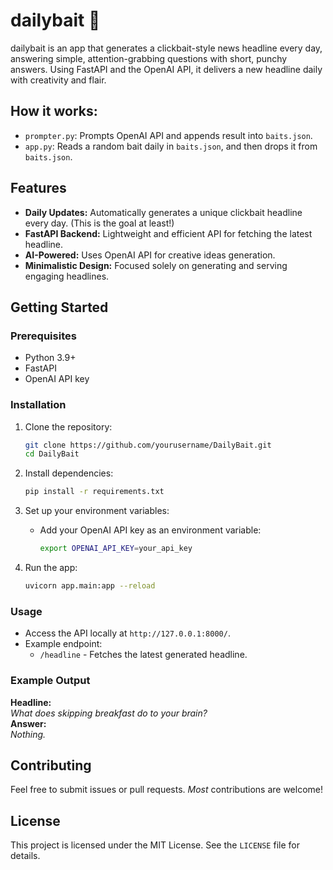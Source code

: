 # dailybait 📰

dailybait is an app that generates a clickbait-style news headline every day, answering simple, attention-grabbing questions with short, punchy answers. Using FastAPI and the OpenAI API, it delivers a new headline daily with creativity and flair.

## How it works:

- `prompter.py`: Prompts OpenAI API and appends result into `baits.json`.
- `app.py`: Reads a random bait daily in `baits.json`, and then drops it from `baits.json`.

## Features

- **Daily Updates:** Automatically generates a unique clickbait headline every day.  (This is the goal at least!)
- **FastAPI Backend:** Lightweight and efficient API for fetching the latest headline.  
- **AI-Powered:** Uses OpenAI API for creative ideas generation.  
- **Minimalistic Design:** Focused solely on generating and serving engaging headlines.

## Getting Started

### Prerequisites
- Python 3.9+
- FastAPI  
- OpenAI API key  

### Installation

1. Clone the repository:
   ```bash
   git clone https://github.com/yourusername/DailyBait.git
   cd DailyBait
   ```

2. Install dependencies:
   ```bash
   pip install -r requirements.txt
   ```

3. Set up your environment variables:
   - Add your OpenAI API key as an environment variable:
     ```bash
     export OPENAI_API_KEY=your_api_key
     ```

4. Run the app:
   ```bash
   uvicorn app.main:app --reload
   ```

### Usage
- Access the API locally at `http://127.0.0.1:8000/`.
- Example endpoint:
  - `/headline` - Fetches the latest generated headline.

### Example Output
**Headline:**  
*What does skipping breakfast do to your brain?*  
**Answer:**  
*Nothing.*

## Contributing
Feel free to submit issues or pull requests. _Most_ contributions are welcome!

## License
This project is licensed under the MIT License. See the `LICENSE` file for details.
